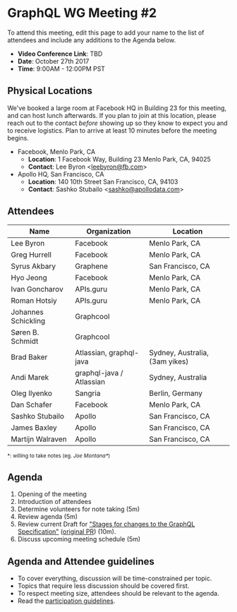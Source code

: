 # GraphQL WG Meeting #2

To attend this meeting, edit this page to add your name to the list of attendees
and include any additions to the Agenda below.

- **Video Conference Link**: TBD
- **Date**: October 27th 2017
- **Time**: 9:00AM - 12:00PM PST

## Physical Locations

We've booked a large room at Facebook HQ in Building 23 for this meeting, and
can host lunch afterwards. If you plan to join at this location, please
reach out to the contact *before* showing up so they know to expect you and to
receive logistics. Plan to arrive at least 10 minutes before the meeting begins.

- Facebook, Menlo Park, CA
  - **Location**:
    1 Facebook Way, Building 23
    Menlo Park, CA, 94025
  - **Contact**: Lee Byron \<leebyron@fb.com>
- Apollo HQ, San Francisco, CA
  - **Location**:
    140 10th Street
    San Francisco, CA, 94103
  - **Contact**: Sashko Stubailo \<sashko@apollodata.com>

## Attendees

Name                | Organization  | Location
------------------- | ------------- | -----------------
Lee Byron           | Facebook      | Menlo Park, CA
Greg Hurrell        | Facebook      | Menlo Park, CA
Syrus Akbary        | Graphene      | San Francisco, CA
Hyo Jeong           | Facebook      | Menlo Park, CA
Ivan Goncharov      | APIs.guru     | Menlo Park, CA
Roman Hotsiy        | APIs.guru     | Menlo Park, CA
Johannes Schickling | Graphcool     |
Søren B. Schmidt    | Graphcool     |
Brad Baker          | Atlassian, graphql-java   | Sydney, Australia, (3am yikes)
Andi Marek          | graphql-java / Atlassian  | Sydney, Australia
Oleg Ilyenko        | Sangria       | Berlin, Germany
Dan Schafer         | Facebook      | Menlo Park, CA
Sashko Stubailo     | Apollo        | San Francisco, CA
James Baxley        | Apollo        | San Francisco, CA
Martijn Walraven    | Apollo        | San Francisco, CA

<small>\*: willing to take notes (eg. <em>Joe Montana*</em>)</small>

## Agenda

1. Opening of the meeting
1. Introduction of attendees
1. Determine volunteers for note taking (5m)
1. Review agenda (5m)
1. Review current Draft for ["Stages for changes to the GraphQL Specification"](https://github.com/facebook/graphql/blob/master/CONTRIBUTING.md) ([original PR](https://github.com/facebook/graphql/pull/342)) (10m).
1. Discuss upcoming meeting schedule (5m)

## Agenda and Attendee guidelines

- To cover everything, discussion will be time-constrained per topic.
- Topics that require less discussion should be covered first.
- To respect meeting size, attendees should be relevant to the agenda.
- Read the [participation guidelines](../README.md#participation-guidelines).
